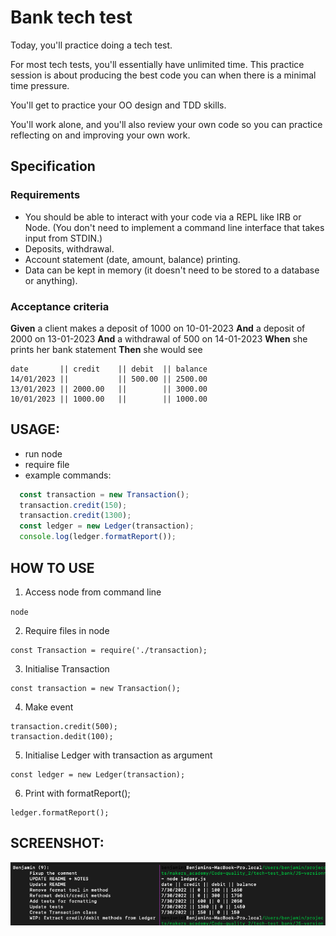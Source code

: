 # Bank tech test

Today, you'll practice doing a tech test.

For most tech tests, you'll essentially have unlimited time.
This practice session is about producing the best code you can when there is a minimal time pressure.

You'll get to practice your OO design and TDD skills.

You'll work alone, and you'll also review your own code so you can practice reflecting on and improving your own work.

## Specification

### Requirements

* You should be able to interact with your code via a REPL like IRB or Node.
  (You don't need to implement a command line interface that takes input from STDIN.)
* Deposits, withdrawal.
* Account statement (date, amount, balance) printing.
* Data can be kept in memory (it doesn't need to be stored to a database or anything).

### Acceptance criteria

**Given**   a client makes a deposit of 1000 on 10-01-2023
  **And**   a deposit of 2000 on 13-01-2023
  **And**   a withdrawal of 500 on 14-01-2023
  **When**  she prints her bank statement
  **Then**  she would see

```
date       || credit    || debit  || balance
14/01/2023 ||           || 500.00 || 2500.00
13/01/2023 || 2000.00   ||        || 3000.00
10/01/2023 || 1000.00   ||        || 1000.00
```

## USAGE:

- run node
- require file
- example commands:

```javascript
  const transaction = new Transaction();
  transaction.credit(150);
  transaction.credit(1300);
  const ledger = new Ledger(transaction);
  console.log(ledger.formatReport());
```

## HOW TO USE

1. Access node from command line

`node`

2. Require files in node
```
const Transaction = require('./transaction);
```
3. Initialise Transaction
```
const transaction = new Transaction();
```
4. Make event
```
transaction.credit(500);
transaction.dedit(100);
```
5. Initialise Ledger with transaction as argument
```
const ledger = new Ledger(transaction);
```
6. Print with formatReport();
```
ledger.formatReport();
```

## SCREENSHOT:

![](screenshots/bank_tech-test_2.png)
